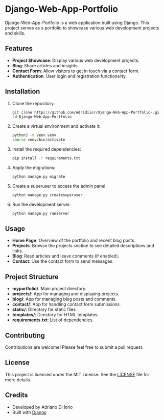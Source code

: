 
# Django-Web-App-Portfolio

Django-Web-App-Portfolio is a web application built using Django. This project serves as a portfolio to showcase various web development projects and skills.

## Features

- **Project Showcase**: Display various web development projects.
- **Blog**: Share articles and insights.
- **Contact Form**: Allow visitors to get in touch via a contact form.
- **Authentication**: User login and registration functionality.

## Installation

1. Clone the repository:
   ```sh
   git clone https://github.com/Adridiior/Django-Web-App-Portfolio-.git
   cd Django-Web-App-Portfolio
   ```

2. Create a virtual environment and activate it:
   ```sh
   python3 -m venv venv
   source venv/bin/activate
   ```

3. Install the required dependencies:
   ```sh
   pip install -r requirements.txt
   ```

4. Apply the migrations:
   ```sh
   python manage.py migrate
   ```

5. Create a superuser to access the admin panel:
   ```sh
   python manage.py createsuperuser
   ```

6. Run the development server:
   ```sh
   python manage.py runserver
   ```

## Usage

- **Home Page**: Overview of the portfolio and recent blog posts.
- **Projects**: Browse the projects section to see detailed descriptions and links.
- **Blog**: Read articles and leave comments (if enabled).
- **Contact**: Use the contact form to send messages.

## Project Structure

- **myportfolio/**: Main project directory.
- **projects/**: App for managing and displaying projects.
- **blog/**: App for managing blog posts and comments.
- **contact/**: App for handling contact form submissions.
- **static/**: Directory for static files.
- **templates/**: Directory for HTML templates.
- **requirements.txt**: List of dependencies.

## Contributing

Contributions are welcome! Please feel free to submit a pull request.

## License

This project is licensed under the MIT License. See the [LICENSE](LICENSE) file for more details.

## Credits

- Developed by Adriano Di Iorio
- Built with [Django](https://www.djangoproject.com/)
